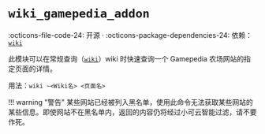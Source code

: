 # `wiki_gamepedia_addon`

:octicons-file-code-24: 开源 ·
:octicons-package-dependencies-24: 依赖：[`wiki`](/modules/wiki/wiki/)

此模块可以在常规查询（[`wiki`](/modules/wiki/wiki/)）wiki 时快速查询一个 Gamepedia 农场网站的指定页面的详情。

用法：`wiki ~<Wiki名> <页面名>`

!!! warning "警告"
    某些网站已经被列入黑名单，使用此命令无法获取某些网站的某些信息。即使网站不在黑名单内，返回的内容仍将经过小可云智能过滤，请不要作死。

